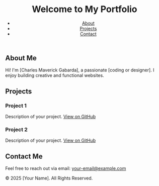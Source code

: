 <!DOCTYPE html>
<html lang="en">
<head>
  <meta charset="UTF-8">
  <meta name="viewport" content="width=device-width, initial-scale=1.0">
  <title>My Portfolio</title>
  <link rel="stylesheet" href="style.css">
</head>
<body>
  <header>
    <h1>Welcome to My Portfolio</h1>
    <nav>
      <ul>
        <li><a href="#about">About</a></li>
        <li><a href="#projects">Projects</a></li>
        <li><a href="#contact">Contact</a></li>
      </ul>
    </nav>
  </header>

  <section id="about">
    <h2>About Me</h2>
    <p>Hi! I'm [Charles Maverick Gabarda], a passionate [coding or designer]. I enjoy building creative and functional websites.</p>
  </section>

  <section id="projects">
    <h2>Projects</h2>
    <div class="project">
      <h3>Project 1</h3>
      <p>Description of your project. <a href="https://github.com/your-username/project1" target="_blank">View on GitHub</a></p>
    </div>
    <div class="project">
      <h3>Project 2</h3>
      <p>Description of your project. <a href="https://github.com/your-username/project2" target="_blank">View on GitHub</a></p>
    </div>
  </section>

  <section id="contact">
    <h2>Contact Me</h2>
    <p>Feel free to reach out via email: <a href="mailto:202280178@psu.palawan.edu.ph">your-email@example.com</a></p>
  </section>

  <footer>
    <p>© 2025 [Your Name]. All Rights Reserved.</p>
  </footer>
</body>
</html>



